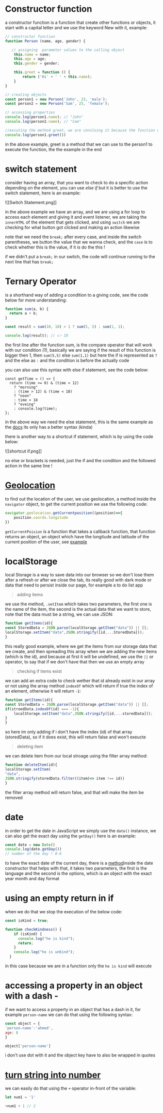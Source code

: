 # Constructor function

a constructor function is a function that create other functions or objects, it start with a capital letter and we use the keyword New with it, example:

```javascript
// constructor function
function Person (name, age, gender) {

   // assigning  parameter values to the calling object
    this.name = name;
    this.age = age;
    this.gender = gender;

    this.greet = function () {
        return ('Hi' + ' ' + this.name);
    }
}

// creating objects
const person1 = new Person('John', 23, 'male');
const person2 = new Person('Sam', 25, 'female');

// accessing properties
console.log(person1.name); // "John"
console.log(person2.name); // "Sam"

//excuting the method greet, we are consloing it because the function only returns a value
console.log(person1.greet())

```

in the above example, greet is a method that we can use to the person1 to execute the function, the the example in the end
# switch statement

consider having an array, that you want to check to do a specific action depending on the element, you can use *else if* but it is better to use the switch statement, here is an example:

![[Switch Statement.png]]

in the above example we have an array, and we are using a for loop to access each element and giving it and event listener, we are taking the `innerHTML` of the element that gets clicked, and using `switch` we are checking for what button got clicked and making an action likewise

note that we need the `break;` after every case, and inside the switch parentheses, we button the value that we wanna check, and the `case` is to check whether this is the value, if it is do the this !

if we didn't put a `break;` in our switch, the code will continue running to the next line that has `break;`


# Ternary Operator

is a shorthand way of adding a condition to a giving code, see the code below for more understanding:

```javascript
function sum(a, b) {
  return a + b;
}

const result = sum(10, 10) > 1 ? sum(5, 5) : sum(1, 1);

console.log(result); // 👉️ 10
```

the first line after the function sum, is the compare operator that will work with our condition *(1)*, basically we are saying if the result of this function is bigger then 1, then `sum(5,5)` else `sum(1,1)` but here the if is represented as `?` and the else as  `:` and the condition is before the actually code

you can also use this syntax with else if statement, see the code below:

```JS
const getTime = () => {
  return (time >= 0) & (time < 12)
    ? "morning"
    : (time > 12) & (time < 18)
    ? "noon"
    : time > 18
    ? "eveing"
    : console.log(time);
};
```

in the above way we need the else statement, this is the same example as the [docs](https://developer.mozilla.org/en-US/docs/Web/JavaScript/Reference/Operators/Conditional_operator#conditional_chains) its only has a better syntax (kinda)


there is another way to a shortcut if statement, which is by using the code below:

![[shortcut if.png]]

no else or brackets is needed, just the if and the condition and the followed action in the same line !

# [Geolocation](https://developer.mozilla.org/en-US/docs/Web/API/Geolocation)

to find out the location of the user, we use geolocation, a method inside the `navigator` object, to get the current position we use the following code:

```js
navigator.geolocation.getCurrentposition((position)=>{
	position.coords.longitude
})
```

`getCurrentPoision` is a function that takes a callback function, that function returns an object, an object which have the longitude and latitude of the current position of the user, see [example](https://developer.mozilla.org/en-US/docs/Web/API/Geolocation/getCurrentPosition#examples)

# localStorage

local Storage is a way to save data into our browser so we don't lose them after a refresh or after we close the tab, its really good with dark mode or data that need to persist inside our page, for example a to do list app

> adding items

we use the method, `.setItem` which takes two parameters, the first one is the name of the item, the second is the actual data that we want to store, note that the data must be a string, we can use JSON:

```js
function getItems(id){
const StoredData = JSON.parse(localStorage.getItem("data")) || [];
localStorage.setItem("data",JSON.stringify([id,...StoredData]));
}
```

this really good example, where we get the items from our storage data that we create, and then spreading this array when we are adding the new items (which is the id), and because at first it will be undefined, we use the `||` or operator, to say that if we don't have that then we use an empty array

> checking if items exist

we can add an extra code to check wether that id already exist in our array or not using the array method `indexOf` which will return if true the index of an element, otherwise it will return `-1`:

```js
function getItems(id){
const StoredData = JSON.parse(localStorage.getItem("data")) || [];
if(stroedData.indexOf(id) === -1){
	localStorage.setItem("data",JSON.stringify([id,...storedData]));
}
}
```

so here im only adding if i don't have the index (id) of that array (storedData), so if it does exist, this will return false and won't exeucte

> deleting item

we can delete item from our local stroage using the filter array method:

```js
function deleteItem(id){
localStorage.setItem(
"data",
JSON.stringify(storedData.filter((item)=> item !== id))
}
```

the filter array method will return false, and that will make the item be removed

# date

in order to get the date in JavaScript we simply use the `date()` instance, we can also get the exact day using the `getDay()` here is an example:

```javascript
const date = new Date()
console.log(date.getDay())
// number of the day ! 0-6 
```

to have the exact date of the current day, there is a [method](https://developer.mozilla.org/en-US/docs/Web/JavaScript/Reference/Global_Objects/Date/toLocaleDateString)inside the date constructor that helps with that, it takes two parameters, the first is the language and the second is the options, which is an object with the exact year month and day format 

# using an empty return in if

when we do that we stop the execution of the below code:

```js
const isKind = true;

function checkKindness() {
	if (isKind) {
      console.log("he is kind");
      return;
    }
    console.log("he is unKind");
  }
```

in this case because we are in a function only the `he is kind` will execute

# accessing a property in an object with a dash -

if we want to access a property in an object that has a dash in it, for example `person-name` we can do that using the following syntax:

```js
const object = {
'person-name':'ahmed',
age: 8
}

object['person-name']
```

i don't use dot with it and the object key have to also be wrapped in quotes 

# [turn string into number](https://perals.io/posts/63/)

we can easily do that using the `+` operator in-front of the variable:

```js
let num1 = '1'

+num1 + 1 // 2
```